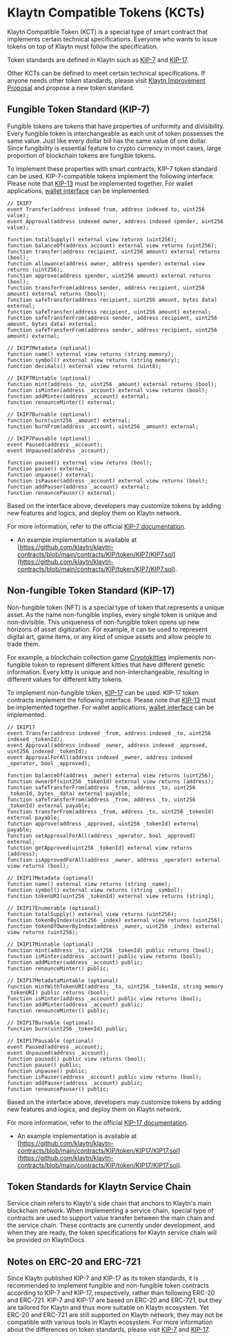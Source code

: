 # Klaytn Compatible Tokens \(KCTs\) <a id="klaytn-compatible-tokens-kcts"></a>

Klaytn Compatible Token (KCT) is a special type of smart contract that implements certain technical specifications. Everyone who wants to issue tokens on top of Klaytn must follow the specification.  

Token standards are defined in Klaytn such as [KIP-7](https://kips.klaytn.foundation/KIPs/kip-7) and [KIP-17](https://kips.klaytn.foundation/KIPs/kip-17).

Other KCTs can be defined to meet certain technical specifications. If anyone needs other token standards, please visit [Klaytn Improvement Proposal](https://github.com/klaytn/KIPs) and propose a new token standard.

## Fungible Token Standard \(KIP-7\) <a id="fungible-token-standard-kip-7"></a>

Fungible tokens are tokens that have properties of uniformity and divisibility. Every fungible token is interchangeable as each unit of token possesses the same value. Just like every dollar bill has the same value of one dollar. Since fungibility is essential feature to crypto currency in most cases, large proportion of blockchain tokens are fungible tokens.

To implement these properties with smart contracts, KIP-7 token standard can be used. KIP-7-compatible tokens implement the following interface. Please note that [KIP-13](https://kips.klaytn.foundation/KIPs/kip-13) must be implemented together. For wallet applications, [wallet interface](https://kips.klaytn.foundation/KIPs/kip-7#wallet-interface) can be implemented.

```solidity
// IKIP7
event Transfer(address indexed from, address indexed to, uint256 value);
event Approval(address indexed owner, address indexed spender, uint256 value);

function totalSupply() external view returns (uint256);
function balanceOf(address account) external view returns (uint256);
function transfer(address recipient, uint256 amount) external returns (bool);
function allowance(address owner, address spender) external view returns (uint256);
function approve(address spender, uint256 amount) external returns (bool);
function transferFrom(address sender, address recipient, uint256 amount) external returns (bool);
function safeTransfer(address recipient, uint256 amount, bytes data) external;
function safeTransfer(address recipient, uint256 amount) external;
function safeTransferFrom(address sender, address recipient, uint256 amount, bytes data) external;
function safeTransferFrom(address sender, address recipient, uint256 amount) external;

// IKIP7Metadata (optional)
function name() external view returns (string memory);
function symbol() external view returns (string memory);
function decimals() external view returns (uint8);

// IKIP7Mintable (optional)
function mint(address _to, uint256 _amount) external returns (bool);
function isMinter(address _account) external view returns (bool);
function addMinter(address _account) external;
function renounceMinter() external;

// IKIP7Burnable (optional)
function burn(uint256 _amount) external;
function burnFrom(address _account, uint256 _amount) external;

// IKIP7Pausable (optional)
event Paused(address _account);
event Unpaused(address _account);

function paused() external view returns (bool);
function pause() external;
function unpause() external;
function isPauser(address _account) external view returns (bool);
function addPauser(address _account) external;
function renouncePauser() external;
```

Based on the interface above, developers may customize tokens by adding new features and logics, and deploy them on Klaytn network.

For more information, refer to the official [KIP-7 documentation](https://kips.klaytn.foundation/KIPs/kip-7).

* An example implementation is available at [https://github.com/klaytn/klaytn-contracts/blob/main/contracts/KIP/token/KIP7/KIP7.sol](https://github.com/klaytn/klaytn-contracts/blob/main/contracts/KIP/token/KIP7/KIP7.sol).

## Non-fungible Token Standard \(KIP-17\) <a id="non-fungible-token-standard-kip-17"></a>

Non-fungible token \(NFT\) is a special type of token that represents a unique asset. As the name non-fungible implies, every single token is unique and non-divisible. This uniqueness of non-fungible token opens up new horizons of asset digitization. For example, it can be used to represent digital art, game items, or any kind of unique assets and allow people to trade them.

For example, a blockchain collection game [Cryptokitties](https://www.cryptokitties.co/) implements non-fungible token to represent different kitties that have different genetic information. Every kitty is unique and non-interchangeable, resulting in different values for different kitty tokens.

To implement non-fungible token, [KIP-17](https://kips.klaytn.foundation/KIPs/kip-17) can be used. KIP-17 token contracts implement the following interface. Please note that [KIP-13](https://kips.klaytn.foundation/KIPs/kip-13) must be implemented together. For wallet applications, [wallet interface](https://kips.klaytn.foundation/KIPs/kip-17#wallet-interface) can be implemented.

```solidity
// IKIP17
event Transfer(address indexed _from, address indexed _to, uint256 indexed _tokenId);
event Approval(address indexed _owner, address indexed _approved, uint256 indexed _tokenId);
event ApprovalForAll(address indexed _owner, address indexed _operator, bool _approved);

function balanceOf(address _owner) external view returns (uint256);
function ownerOf(uint256 _tokenId) external view returns (address);
function safeTransferFrom(address _from, address _to, uint256 _tokenId, bytes _data) external payable;
function safeTransferFrom(address _from, address _to, uint256 _tokenId) external payable;
function transferFrom(address _from, address _to, uint256 _tokenId) external payable;
function approve(address _approved, uint256 _tokenId) external payable;
function setApprovalForAll(address _operator, bool _approved) external;
function getApproved(uint256 _tokenId) external view returns (address);
function isApprovedForAll(address _owner, address _operator) external view returns (bool);

// IKIP17Metadata (optional)
function name() external view returns (string _name);
function symbol() external view returns (string _symbol);
function tokenURI(uint256 _tokenId) external view returns (string);

// IKIP17Enumerable (optional)
function totalSupply() external view returns (uint256);
function tokenByIndex(uint256 _index) external view returns (uint256);
function tokenOfOwnerByIndex(address _owner, uint256 _index) external view returns (uint256);

// IKIP17Mintable (optional)
function mint(address _to, uint256 _tokenId) public returns (bool);
function isMinter(address _account) public view returns (bool);
function addMinter(address _account) public;
function renounceMinter() public;

// IKIP17MetadataMintable (optional)
function mintWithTokenURI(address _to, uint256 _tokenId, string memory _tokenURI) public returns (bool);
function isMinter(address _account) public view returns (bool);
function addMinter(address _account) public;
function renounceMinter() public;

// IKIP17Burnable (optional)
function burn(uint256 _tokenId) public;

// IKIP17Pausable (optional)
event Paused(address _account);
event Unpaused(address _account);
function paused() public view returns (bool);
function pause() public;
function unpause() public;
function isPauser(address _account) public view returns (bool);
function addPauser(address _account) public;
function renouncePauser() public;
```

Based on the interface above, developers may customize tokens by adding new features and logics, and deploy them on Klaytn network.

For more information, refer to the official [KIP-17 documentation](https://kips.klaytn.foundation/KIPs/kip-17).

* An example implementation is available at [https://github.com/klaytn/klaytn-contracts/blob/main/contracts/KIP/token/KIP17/KIP17.sol](https://github.com/klaytn/klaytn-contracts/blob/main/contracts/KIP/token/KIP17/KIP17.sol).

## Token Standards for Klaytn Service Chain <a id="token-standards-for-klaytn-service-chain"></a>

Service chain refers to Klaytn's side chain that anchors to Klaytn's main blockchain network. When implementing a service chain, special type of contracts are used to support value transfer between the main chain and the service chain. These contracts are currently under development, and when they are ready, the token specifications for Klaytn service chain will be provided on KlaytnDocs.

## Notes on ERC-20 and ERC-721 <a id="notes-on-erc-20-and-erc-721"></a>
Since Klaytn published KIP-7 and KIP-17 as its token standards, it is recommended to implement fungible and non-fungible token contracts according to KIP-7 and KIP-17, respectively, rather than following ERC-20 and ERC-721.
KIP-7 and KIP-17 are based on ERC-20 and ERC-721, but they are tailored for Klaytn and thus more suitable on Klaytn ecosystem. Yet ERC-20 and ERC-721 are still supported on Klaytn network, they may not be compatible with various tools in Klaytn ecosystem. 
For more information about the differences on token standards, please visit [KIP-7](https://kips.klaytn.foundation/KIPs/kip-7#differences-with-erc-20) and [KIP-17](https://kips.klaytn.foundation/KIPs/kip-17#differences-from-erc-721).
